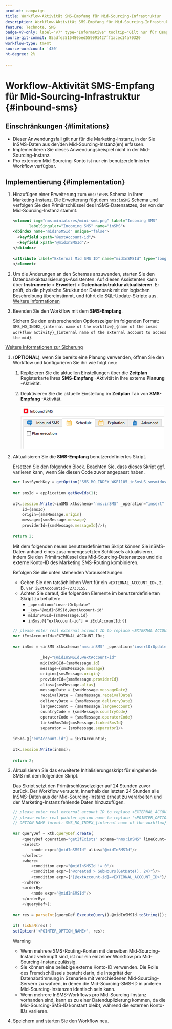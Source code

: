 ```yaml
---
product: campaign
title: Workflow-Aktivität SMS-Empfang für Mid-Sourcing-Infrastruktur
description: Workflow-Aktivität SMS-Empfang für Mid-Sourcing-Infrastruktur
feature: Technote, SMS
badge-v7-only: label="v7" type="Informative" tooltip="Gilt nur für Campaign Classic v7"
source-git-commit: 85adfe3515480bed559091427ff1acec14a70320
workflow-type: tm+mt
source-wordcount: '430'
ht-degree: 2%

---
```


# Workflow-Aktivität SMS-Empfang für Mid-Sourcing-Infrastruktur {#inbound-sms}

## Einschränkungen {#limitations}

* Dieser Anwendungsfall gilt nur für die Marketing-Instanz, in der Sie InSMS-Daten aus der/den Mid-Sourcing-Instanz(en) erfassen.
* Implementieren Sie dieses Anwendungsbeispiel nicht in der Mid-Sourcing-Instanz.
* Pro externem Mid-Sourcing-Konto ist nur ein benutzerdefinierter Workflow verfügbar.

## Implementierung {#implementation}

1. Hinzufügen einer Erweiterung zum `nms:inSMS` Schema in Ihrer Marketing-Instanz. Die Erweiterung fügt dem `nms:inSMS` Schema und verfolgen Sie den Primärschlüssel des InSMS-Datensatzes, der von der Mid-Sourcing-Instanz stammt.

   ```xml
   <element img="nms:miniatures/mini-sms.png" label="Incoming SMS"
          labelSingular="Incoming SMS" name="inSMS">
   <dbindex name="midInSMSId" unique="false">
     <keyfield xpath="@extAccount-id"/>
     <keyfield xpath="@midInSMSId"/>
   </dbindex>
   
   <attribute label="External Mid SMS ID" name="midInSMSId" type="long"/>
   </element>
   ```

1. Um die Änderungen an den Schemas anzuwenden, starten Sie den Datenbankaktualisierungs-Assistenten. Auf diesen Assistenten kann über **Instrumente** > **Erweitert** > **Datenbankstruktur aktualisieren**. Er prüft, ob die physische Struktur der Datenbank mit der logischen Beschreibung übereinstimmt, und führt die SQL-Update-Skripte aus. [Weitere Informationen](../../configuration/using/updating-the-database-structure.md)

1. Beenden Sie den Workflow mit dem **SMS-Empfang**.

   Sichern Sie den entsprechenden Optionszeiger im folgenden Format: `SMS_MO_INDEX_{internal name of the workflow}_{name of the insms workflow activity}_{internal name of the external account to access the mid}`.

[Weitere Informationen zur Sicherung](../../production/using/backup.md)

1. (**OPTIONAL**), wenn Sie bereits eine Planung verwenden, öffnen Sie den Workflow und konfigurieren Sie ihn wie folgt neu:

   1. Replizieren Sie die aktuellen Einstellungen über die **Zeitplan** Registerkarte Ihres **SMS-Empfang** -Aktivität in Ihre externe **Planung** -Aktivität.

   1. Deaktivieren Sie die aktuelle Einstellung im **Zeitplan** Tab von **SMS-Empfang** -Aktivität.

      ![](assets/inbound_sms_1.png)

1. Aktualisieren Sie die **SMS-Empfang** benutzerdefiniertes Skript.

   Ersetzen Sie den folgenden Block. Beachten Sie, dass dieses Skript ggf. variieren kann, wenn Sie diesen Code zuvor angepasst haben.

   ```Javascript
   var lastSynchKey = getOption('SMS_MO_INDEX_WKF1105_inSmsUS_smsmidus');
   
   var smsId = application.getNewIds(1);
   
   xtk.session.Write(<inSMS xtkschema="nms:inSMS" _operation="insert"
       id={smsId}
       origin={smsMessage.origin}
       message={smsMessage.message}
       providerId={smsMessage.messageId}/>);
   
   return 2;
   ```

   Mit dem folgenden neuen benutzerdefinierten Skript können Sie inSMS-Daten anhand eines zusammengesetzten Schlüssels aktualisieren, indem Sie den Primärschlüssel des Mid-Sourcing-Datensatzes und die externe Konto-ID des Marketing SMS-Routing kombinieren.

   Befolgen Sie die unten stehenden Voraussetzungen:

   * Geben Sie den tatsächlichen Wert für ein `<EXTERNAL_ACCOUNT_ID>`, z. B. `var iExtAccountId=72733155`.
   * Achten Sie darauf, die folgenden Elemente im benutzerdefinierten Skript zu behalten:
      * `_operation="insertOrUpdate"`
      * `_key="@midInSMSId,@extAccount-id"`
      * `midInSMSId={smsMessage.id}`
      * `inSms.@["extAccount-id"] = iExtAccountId;{}`

   ```Javascript
   // please enter real external account ID to replace <EXTERNAL ACCOUNT ID>
   var iExtAccountId=<EXTERNAL_ACCOUNT_ID>;
   
   var inSms = <inSMS xtkschema="nms:inSMS" _operation="insertOrUpdate"
   
               _key="@midInSMSId,@extAccount-id"
               midInSMSId={smsMessage.id}
               message={smsMessage.message}
               origin={smsMessage.origin}
               providerId={smsMessage.providerId}
               alias={smsMessage.alias}
               messageDate = {smsMessage.messageDate}
               receivalDate = {smsMessage.receivalDate}
               deliveryDate = {smsMessage.deliveryDate}
               largeAccount = {smsMessage.largeAccount}
               countryCode = {smsMessage.countryCode}
               operatorCode = {smsMessage.operatorCode}
               linkedSmsId={smsMessage.linkedSmsId}
               separator = {smsMessage.separator}/>
   
   inSms.@["extAccount-id"] = iExtAccountId;
   
   xtk.session.Write(inSms);
   
   return 2;
   ```

1. Aktualisieren Sie das erweiterte Initialisierungsskript für eingehende SMS mit dem folgenden Skript.

   Das Skript setzt den Primärschlüsselzeiger auf 24 Stunden zuvor zurück. Der Workflow versucht, innerhalb der letzten 24 Stunden alle InSMS-Daten aus der Mid-Sourcing-Instanz erneut zu verarbeiten und der Marketing-Instanz fehlende Daten hinzuzufügen.

   ```Javascript
   // please enter real external account ID to replace <EXTERNAL_ACCOUNT_ID>
   // please enter real pointer option name to replace '<POINTER_OPTION_NAME>'
   // OPTION NAME format: SMS_MO_INDEX_{internal name of the workflow}_inSms_{internal name of the external account to access the mid}
   
   var queryDef = xtk.queryDef.create(
       <queryDef operation="getIfExists" schema="nms:inSMS" lineCount="1">
       <select>
           <node expr="@midInSMSId" alias="@midInSMSId"/>
       </select>
       <where>
           <condition expr="@midInSMSId != 0"/>
           <condition expr={"@created > SubHours(GetDate(), 24)"}/>
           <condition expr={"[@extAccount-id]=<EXTERNAL_ACCOUNT_ID>"}/>
       </where>
       <orderBy>
           <node expr="@midInSMSId"/>
       </orderBy>
       </queryDef>);
   
   var res = parseInt(queryDef.ExecuteQuery().@midInSMSId.toString());
   
   if( !isNaN(res) )
   setOption('<POINTER_OPTION_NAME>', res);
   ```

   >[!WARNING]
   >
   > * Wenn mehrere SMS-Routing-Konten mit derselben Mid-Sourcing-Instanz verknüpft sind, ist nur ein einzelner Workflow pro Mid-Sourcing-Instanz zulässig.
   > * Sie können eine beliebige externe Konto-ID verwenden. Die Rolle des Fremdschlüssels besteht darin, die Integrität der Datenabstimmung in Szenarien mit verschiedenen Mid-Sourcing-Servern zu wahren, in denen die Mid-Sourcing-SMS-ID in anderen Mid-Sourcing-Instanzen identisch sein kann.
   > * Wenn mehrere InSMS-Workflows pro Mid-Sourcing-Instanz vorhanden sind, kann es zu einer Datenduplizierung kommen, da die Mid-Sourcing-SMS-ID konstant bleibt, während die externen Konto-IDs variieren.

1. Speichern und starten Sie den Workflow neu.


